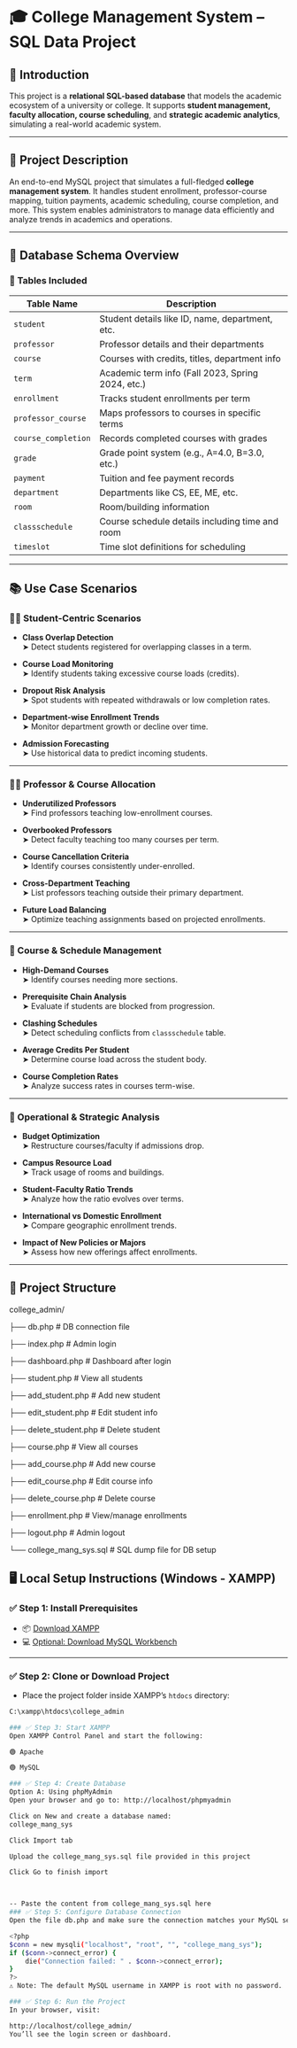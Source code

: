 # 🎓 College Management System – SQL Data Project

## 📌 Introduction
This project is a **relational SQL-based database** that models the academic ecosystem of a university or college. It supports **student management, faculty allocation, course scheduling**, and **strategic academic analytics**, simulating a real-world academic system.

---

## 🧾 Project Description
An end-to-end MySQL project that simulates a full-fledged **college management system**. It handles student enrollment, professor-course mapping, tuition payments, academic scheduling, course completion, and more. This system enables administrators to manage data efficiently and analyze trends in academics and operations.

---

## 🧱 Database Schema Overview

### 🔗 Tables Included

| Table Name         | Description |
|--------------------|-------------|
| `student`          | Student details like ID, name, department, etc. |
| `professor`        | Professor details and their departments |
| `course`           | Courses with credits, titles, department info |
| `term`             | Academic term info (Fall 2023, Spring 2024, etc.) |
| `enrollment`       | Tracks student enrollments per term |
| `professor_course` | Maps professors to courses in specific terms |
| `course_completion`| Records completed courses with grades |
| `grade`            | Grade point system (e.g., A=4.0, B=3.0, etc.) |
| `payment`          | Tuition and fee payment records |
| `department`       | Departments like CS, EE, ME, etc. |
| `room`             | Room/building information |
| `classschedule`    | Course schedule details including time and room |
| `timeslot`         | Time slot definitions for scheduling |

---

## 📚 Use Case Scenarios

### 👩‍🎓 Student-Centric Scenarios
- **Class Overlap Detection**  
  ➤ Detect students registered for overlapping classes in a term.

- **Course Load Monitoring**  
  ➤ Identify students taking excessive course loads (credits).

- **Dropout Risk Analysis**  
  ➤ Spot students with repeated withdrawals or low completion rates.

- **Department-wise Enrollment Trends**  
  ➤ Monitor department growth or decline over time.

- **Admission Forecasting**  
  ➤ Use historical data to predict incoming students.

---

### 👨‍🏫 Professor & Course Allocation
- **Underutilized Professors**  
  ➤ Find professors teaching low-enrollment courses.

- **Overbooked Professors**  
  ➤ Detect faculty teaching too many courses per term.

- **Course Cancellation Criteria**  
  ➤ Identify courses consistently under-enrolled.

- **Cross-Department Teaching**  
  ➤ List professors teaching outside their primary department.

- **Future Load Balancing**  
  ➤ Optimize teaching assignments based on projected enrollments.

---

### 📘 Course & Schedule Management
- **High-Demand Courses**  
  ➤ Identify courses needing more sections.

- **Prerequisite Chain Analysis**  
  ➤ Evaluate if students are blocked from progression.

- **Clashing Schedules**  
  ➤ Detect scheduling conflicts from `classschedule` table.

- **Average Credits Per Student**  
  ➤ Determine course load across the student body.

- **Course Completion Rates**  
  ➤ Analyze success rates in courses term-wise.

---

### 🏫 Operational & Strategic Analysis
- **Budget Optimization**  
  ➤ Restructure courses/faculty if admissions drop.

- **Campus Resource Load**  
  ➤ Track usage of rooms and buildings.

- **Student-Faculty Ratio Trends**  
  ➤ Analyze how the ratio evolves over terms.

- **International vs Domestic Enrollment**  
  ➤ Compare geographic enrollment trends.

- **Impact of New Policies or Majors**  
  ➤ Assess how new offerings affect enrollments.

---

## 📂 Project Structure

college_admin/

├── db.php                 # DB connection file

├── index.php              # Admin login

├── dashboard.php          # Dashboard after login

├── student.php            # View all students

├── add_student.php        # Add new student

├── edit_student.php       # Edit student info

├── delete_student.php     # Delete student

├── course.php             # View all courses

├── add_course.php         # Add new course

├── edit_course.php        # Edit course info

├── delete_course.php      # Delete course

├── enrollment.php         # View/manage enrollments

├── logout.php             # Admin logout

└── college_mang_sys.sql   # SQL dump file for DB setup


## 🖥️ Local Setup Instructions (Windows - XAMPP)

### ✅ Step 1: Install Prerequisites

- 📦 [Download XAMPP](https://www.apachefriends.org/index.html)
- 💻 [Optional: Download MySQL Workbench](https://dev.mysql.com/downloads/workbench/)

---

### ✅ Step 2: Clone or Download Project

- Place the project folder inside XAMPP’s `htdocs` directory:

```bash
C:\xampp\htdocs\college_admin

### ✅ Step 3: Start XAMPP
Open XAMPP Control Panel and start the following:

🟢 Apache

🟢 MySQL

### ✅ Step 4: Create Database
Option A: Using phpMyAdmin
Open your browser and go to: http://localhost/phpmyadmin

Click on New and create a database named:
college_mang_sys

Click Import tab

Upload the college_mang_sys.sql file provided in this project

Click Go to finish import



-- Paste the content from college_mang_sys.sql here
### ✅ Step 5: Configure Database Connection
Open the file db.php and make sure the connection matches your MySQL settings:

<?php
$conn = new mysqli("localhost", "root", "", "college_mang_sys");
if ($conn->connect_error) {
    die("Connection failed: " . $conn->connect_error);
}
?>
⚠️ Note: The default MySQL username in XAMPP is root with no password.

### ✅ Step 6: Run the Project
In your browser, visit:

http://localhost/college_admin/
You’ll see the login screen or dashboard.

